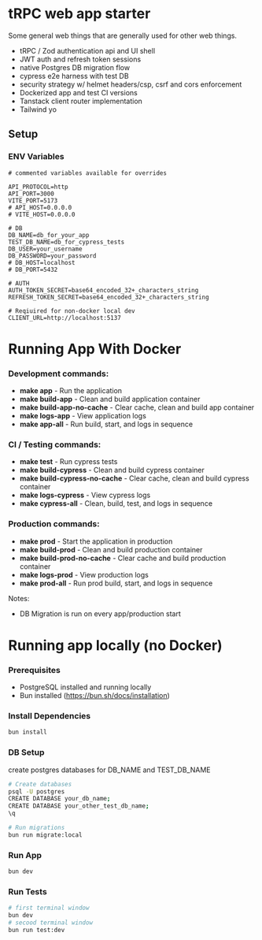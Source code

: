 # tRPC web app starter
Some general web things that are generally used for other web things.

- tRPC / Zod authentication api and UI shell
- JWT auth and refresh token sessions
- native Postgres DB migration flow
- cypress e2e harness with test DB
- security strategy w/ helmet headers/csp, csrf and cors enforcement     
- Dockerized app and test CI versions
- Tanstack client router implementation
- Tailwind yo 

## Setup
### ENV Variables
```env 
# commented variables available for overrides

API_PROTOCOL=http
API_PORT=3000
VITE_PORT=5173
# API_HOST=0.0.0.0
# VITE_HOST=0.0.0.0

# DB
DB_NAME=db_for_your_app
TEST_DB_NAME=db_for_cypress_tests
DB_USER=your_username
DB_PASSWORD=your_password
# DB_HOST=localhost 
# DB_PORT=5432

# AUTH
AUTH_TOKEN_SECRET=base64_encoded_32+_characters_string
REFRESH_TOKEN_SECRET=base64_encoded_32+_characters_string

# Reqiuired for non-docker local dev
CLIENT_URL=http://localhost:5137 
``` 


# Running App With Docker

### Development commands:
- **make app**                    - Run the application
- **make build-app**              - Clean and build application container
- **make build-app-no-cache**     - Clear cache, clean and build app container
- **make logs-app**               - View application logs
- **make app-all**                - Run build, start, and logs in sequence

### CI / Testing commands:
- **make test**                   - Run cypress tests
- **make build-cypress**          - Clean and build cypress container
- **make build-cypress-no-cache** - Clear cache, clean and build cypress container
- **make logs-cypress**           - View cypress logs
- **make cypress-all**            - Clean, build, test, and logs in sequence

### Production commands:
- **make prod**                   - Start the application in production
- **make build-prod**             - Clean and build production container
- **make build-prod-no-cache**    - Clear cache and build production container
- **make logs-prod**              - View production logs
- **make prod-all**               - Run prod build, start, and logs in sequence

Notes: 
- DB Migration is run on every app/production  start

# Running app locally (no Docker)
### Prerequisites
- PostgreSQL installed and running locally
- Bun installed (https://bun.sh/docs/installation)

### Install Dependencies
```bash 
bun install
```

### DB Setup 
create postgres databases for DB_NAME and TEST_DB_NAME

```bash
# Create databases
psql -U postgres
CREATE DATABASE your_db_name;
CREATE DATABASE your_other_test_db_name;
\q

# Run migrations
bun run migrate:local
```

### Run App
```bash
bun dev
``` 

### Run Tests
```bash
# first terminal window
bun dev
# secood terminal window
bun run test:dev
``` 
